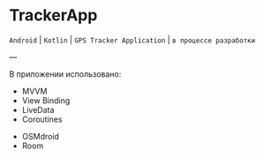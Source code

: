 # TrackerApp
`Android` | `Kotlin` | `GPS Tracker Application` | `в процессе разработки`

—

В приложении использовано:
* MVVM
* View Binding
* LiveData
* Coroutines
- OSMdroid
- Room